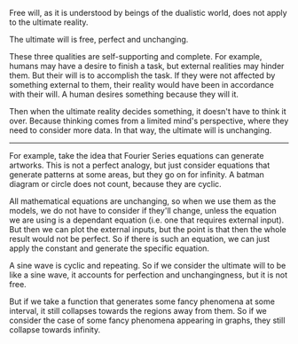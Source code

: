 Free will, as it is understood by beings of the dualistic world, does not apply to the ultimate reality.

The ultimate will is free, perfect and unchanging.

These three qualities are self-supporting and complete. For example, humans may have a desire to finish a task, but external realities may hinder them. But their will is to accomplish the task. If they were not affected by something external to them, their reality would have been in accordance with their will. A human desires something because they will it.

Then when the ultimate reality decides something, it doesn't have to think it over. Because thinking comes from a limited mind's perspective, where they need to consider more data. In that way, the ultimate will is unchanging.

---

For example, take the idea that Fourier Series equations can generate artworks. This is not a perfect analogy, but just consider equations that generate patterns at some areas, but they go on for infinity. A batman diagram or circle does not count, because they are cyclic.

All mathematical equations are unchanging, so when we use them as the models, we do not have to consider if they'll change, unless the equation we are using is a dependant equation (i.e. one that requires external input). But then we can plot the external inputs, but the point is that then the whole result would not be perfect. So if there is such an equation, we can just apply the constant and generate the specific equation.

A sine wave is cyclic and repeating. So if we consider the ultimate will to be like a sine wave, it accounts for perfection and unchangingness, but it is not free.

But if we take a function that generates some fancy phenomena at some interval, it still collapses towards the regions away from them. So if we consider the case of some fancy phenomena appearing in graphs, they still collapse towards infinity.